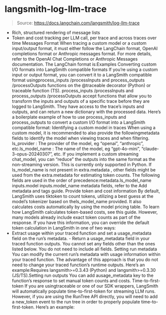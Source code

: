 # langsmith-log-llm-trace

> Source: https://docs.langchain.com/langsmith/log-llm-trace

- Rich, structured rendering of message lists
- Token and cost tracking per LLM call, per trace and across traces over time
Messages Format
When tracing a custom model or a custom input/output format, it must either follow the LangChain format, OpenAI completions format or Anthropic messages format. For more details, refer to the OpenAI Chat Completions or Anthropic Messages documentation. The LangChain format is:Examples
Converting custom I/O formats into LangSmith compatible formats
If you’re using a custom input or output format, you can convert it to a LangSmith compatible format usingprocess_inputs
/processInputs
and process_outputs
/processOutputs
functions on the @traceable
decorator (Python) or traceable
function (TS).
process_inputs
/processInputs
and process_outputs
/processOutputs
accept functions that allow you to transform the inputs and outputs of a specific trace before they are logged to LangSmith. They have access to the trace’s inputs and outputs, and can return a new dictionary with the processed data.
Here’s a boilerplate example of how to use process_inputs
and process_outputs
to convert a custom I/O format into a LangSmith compatible format:
Identifying a custom model in traces
When using a custom model, it is recommended to also provide the followingmetadata
fields to identify the model when viewing traces and when filtering.
ls_provider
: The provider of the model, eg “openai”, “anthropic”, etc.ls_model_name
: The name of the model, eg “gpt-4o-mini”, “claude-3-opus-20240307”, etc.
If you implement a custom streaming chat_model, you can “reduce” the outputs into the same format as the non-streaming version. This is currently only supported in Python.
If
ls_model_name
is not present in extra.metadata
, other fields might be used from the extra.metadata
for estimating token counts. The following fields are used in the order of precedence:metadata.ls_model_name
inputs.model
inputs.model_name
metadata
fields, refer to the Add metadata and tags guide.
Provide token and cost information
By default, LangSmith uses tiktoken to count tokens, utilizing a best guess at the model’s tokenizer based on thels_model_name
provided. It also calculates costs automatically by using the model pricing table. To learn how LangSmith calculates token-based costs, see this guide.
However, many models already include exact token counts as part of the response. If you have this information, you can override the default token calculation in LangSmith in one of two ways:
- Extract usage within your traced function and set a
usage_metadata
field on the run’s metadata. - Return a
usage_metadata
field in your traced function outputs.
You cannot set any fields other than the ones listed below. You do not need to include all fields.
Setting run metadata
You can modify the current run’s metadata with usage information within your traced function. The advantage of this approach is that you do not need to change your traced function’s runtime outputs. Here’s an example:Requires
langsmith>=0.3.43
(Python) and langsmith>=0.3.30
(JS/TS).Setting run outputs
You can add ausage_metadata
key to the function’s response to set manual token counts and costs.
Time-to-first-token
If you are usingtraceable
or one of our SDK wrappers, LangSmith will automatically populate time-to-first-token for streaming LLM runs.
However, if you are using the RunTree
API directly, you will need to add a new_token
event to the run tree in order to properly populate time-to-first-token.
Here’s an example: